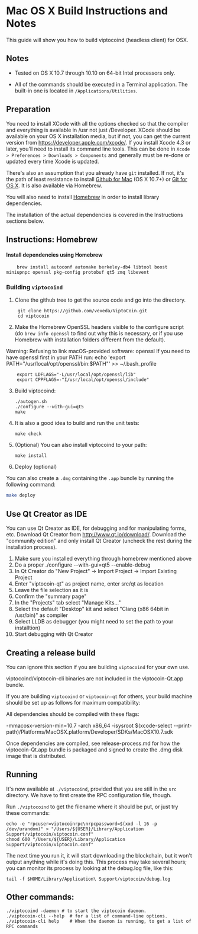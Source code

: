 Mac OS X Build Instructions and Notes
====================================
This guide will show you how to build viptocoind (headless client) for OSX.

Notes
-----

* Tested on OS X 10.7 through 10.10 on 64-bit Intel processors only.

* All of the commands should be executed in a Terminal application. The
built-in one is located in `/Applications/Utilities`.

Preparation
-----------

You need to install XCode with all the options checked so that the compiler
and everything is available in /usr not just /Developer. XCode should be
available on your OS X installation media, but if not, you can get the
current version from https://developer.apple.com/xcode/. If you install
Xcode 4.3 or later, you'll need to install its command line tools. This can
be done in `Xcode > Preferences > Downloads > Components` and generally must
be re-done or updated every time Xcode is updated.

There's also an assumption that you already have `git` installed. If
not, it's the path of least resistance to install [Github for Mac](https://mac.github.com/)
(OS X 10.7+) or
[Git for OS X](https://code.google.com/p/git-osx-installer/). It is also
available via Homebrew.

You will also need to install [Homebrew](http://brew.sh) in order to install library
dependencies.

The installation of the actual dependencies is covered in the Instructions
sections below.

Instructions: Homebrew
----------------------

#### Install dependencies using Homebrew

        brew install autoconf automake berkeley-db4 libtool boost miniupnpc openssl pkg-config protobuf qt5 zmq libevent

### Building `viptocoind`

1. Clone the github tree to get the source code and go into the directory.

        git clone https://github.com/vexeda/ViptoCoin.git
        cd viptocoin

2.  Make the Homebrew OpenSSL headers visible to the configure script  (do ```brew info openssl``` to find out why this is necessary, or if you use Homebrew with installation folders different from the default).

Warning: Refusing to link macOS-provided software: openssl
If you need to have openssl first in your PATH run:
  echo 'export PATH="/usr/local/opt/openssl/bin:$PATH"' >> ~/.bash_profile

        export LDFLAGS="-L/usr/local/opt/openssl/lib"
        export CPPFLAGS=-"I/usr/local/opt/openssl/include"

3.  Build viptocoind:

        ./autogen.sh
        ./configure --with-gui=qt5
        make

4.  It is also a good idea to build and run the unit tests:

        make check

5.  (Optional) You can also install viptocoind to your path:

        make install
        
6. Deploy (optional)

You can also create a  `.dmg` containing the `.app` bundle by running the following command:

``` bash
make deploy
```

Use Qt Creator as IDE
------------------------
You can use Qt Creator as IDE, for debugging and for manipulating forms, etc.
Download Qt Creator from http://www.qt.io/download/. Download the "community edition" and only install Qt Creator (uncheck the rest during the installation process).

1. Make sure you installed everything through homebrew mentioned above
2. Do a proper ./configure --with-gui=qt5 --enable-debug
3. In Qt Creator do "New Project" -> Import Project -> Import Existing Project
4. Enter "viptocoin-qt" as project name, enter src/qt as location
5. Leave the file selection as it is
6. Confirm the "summary page"
7. In the "Projects" tab select "Manage Kits..."
8. Select the default "Desktop" kit and select "Clang (x86 64bit in /usr/bin)" as compiler
9. Select LLDB as debugger (you might need to set the path to your installtion)
10. Start debugging with Qt Creator

Creating a release build
------------------------
You can ignore this section if you are building `viptocoind` for your own use.

viptocoind/viptocoin-cli binaries are not included in the viptocoin-Qt.app bundle.

If you are building `viptocoind` or `viptocoin-qt` for others, your build machine should be set up
as follows for maximum compatibility:

All dependencies should be compiled with these flags:

 -mmacosx-version-min=10.7
 -arch x86_64
 -isysroot $(xcode-select --print-path)/Platforms/MacOSX.platform/Developer/SDKs/MacOSX10.7.sdk

Once dependencies are compiled, see release-process.md for how the viptocoin-Qt.app
bundle is packaged and signed to create the .dmg disk image that is distributed.

Running
-------

It's now available at `./viptocoind`, provided that you are still in the `src`
directory. We have to first create the RPC configuration file, though.

Run `./viptocoind` to get the filename where it should be put, or just try these
commands:

    echo -e "rpcuser=viptocoinrpc\nrpcpassword=$(xxd -l 16 -p /dev/urandom)" > "/Users/${USER}/Library/Application Support/viptocoin/viptocoin.conf"
    chmod 600 "/Users/${USER}/Library/Application Support/viptocoin/viptocoin.conf"

The next time you run it, it will start downloading the blockchain, but it won't
output anything while it's doing this. This process may take several hours;
you can monitor its process by looking at the debug.log file, like this:

    tail -f $HOME/Library/Application\ Support/viptocoin/debug.log

Other commands:
-------

    ./viptocoind -daemon # to start the viptocoin daemon.
    ./viptocoin-cli --help  # for a list of command-line options.
    ./viptocoin-cli help    # When the daemon is running, to get a list of RPC commands

